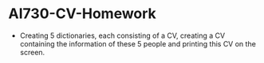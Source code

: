# AI730-CV-Homework
- Creating 5 dictionaries, each consisting of a CV, creating a CV containing the information of these 5 people and printing this CV on the screen.
